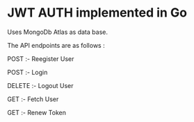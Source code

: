 # JWT AUTH implemented in Go

Uses MongoDb Atlas as data base. 

The API endpoints are as follows :


POST :- Reegister User

POST :- Login 

DELETE :- Logout User

GET :- Fetch User

GET :- Renew Token
